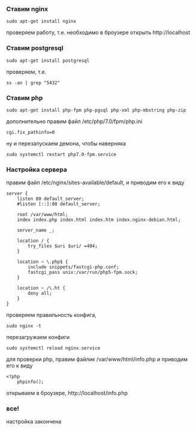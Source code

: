 ### Ставим nginx
```
sudo apt-get install nginx
```
проверяем работу, т.е. необходимо в броузере открыть http://localhost

### Ставим postgresql
```
sudo apt-get install postgresql
```

проверяем, т.е.
```
ss -an | grep "5432"
```

### Ставим php
```
sudo apt-get install php-fpm php-pgsql php-xml php-mbstring php-zip
```

дополнительно правим файл /etc/php/7.0/fpm/php.ini
```
cgi.fix_pathinfo=0
```

ну и перезапускаем демона, чтобы наверняка
```
sudo systemctl restart php7.0-fpm.service
```
### Настройка сервера

правим файл /etc/nginx/sites-available/default, и приводим его к виду
```
server {
    listen 80 default_server;
    #listen [::]:80 default_server;

    root /var/www/html;
    index index.php index.html index.htm index.nginx-debian.html;

    server_name _;

    location / {
        try_files $uri $uri/ =404;
    }

    location ~ \.php$ {
        include snippets/fastcgi-php.conf;
        fastcgi_pass unix:/var/run/php5-fpm.sock;
    }

    location ~ /\.ht {
        deny all;
    }
}
```

проверяем правильность конфига,
```
sudo nginx -t
```

перезагружаем конфиги
```
sudo systemctl reload nginx.service
```

для проверки php, правим файлик /var/www/html/info.php и приводим его к виду
```
<?php
    phpinfo();
```
открываем в броузере, http://localhost/info.php

### все!
настройка закончена
